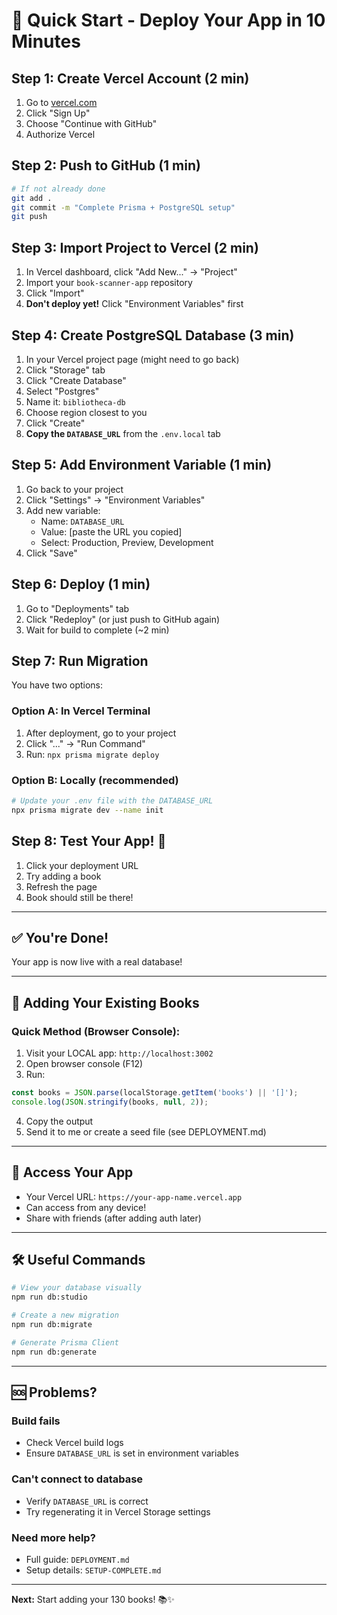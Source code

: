 # 🚀 Quick Start - Deploy Your App in 10 Minutes

## Step 1: Create Vercel Account (2 min)
1. Go to [vercel.com](https://vercel.com)
2. Click "Sign Up"
3. Choose "Continue with GitHub"
4. Authorize Vercel

## Step 2: Push to GitHub (1 min)
```bash
# If not already done
git add .
git commit -m "Complete Prisma + PostgreSQL setup"
git push
```

## Step 3: Import Project to Vercel (2 min)
1. In Vercel dashboard, click "Add New..." → "Project"
2. Import your `book-scanner-app` repository
3. Click "Import"
4. **Don't deploy yet!** Click "Environment Variables" first

## Step 4: Create PostgreSQL Database (3 min)
1. In your Vercel project page (might need to go back)
2. Click "Storage" tab
3. Click "Create Database"
4. Select "Postgres"
5. Name it: `bibliotheca-db`
6. Choose region closest to you
7. Click "Create"
8. **Copy the `DATABASE_URL`** from the `.env.local` tab

## Step 5: Add Environment Variable (1 min)
1. Go back to your project
2. Click "Settings" → "Environment Variables"
3. Add new variable:
   - Name: `DATABASE_URL`
   - Value: [paste the URL you copied]
   - Select: Production, Preview, Development
4. Click "Save"

## Step 6: Deploy (1 min)
1. Go to "Deployments" tab
2. Click "Redeploy" (or just push to GitHub again)
3. Wait for build to complete (~2 min)

## Step 7: Run Migration
You have two options:

### Option A: In Vercel Terminal
1. After deployment, go to your project
2. Click "..." → "Run Command"
3. Run: `npx prisma migrate deploy`

### Option B: Locally (recommended)
```bash
# Update your .env file with the DATABASE_URL
npx prisma migrate dev --name init
```

## Step 8: Test Your App! 🎉
1. Click your deployment URL
2. Try adding a book
3. Refresh the page
4. Book should still be there!

---

## ✅ You're Done!

Your app is now live with a real database!

---

## 🔄 Adding Your Existing Books

### Quick Method (Browser Console):
1. Visit your LOCAL app: `http://localhost:3002`
2. Open browser console (F12)
3. Run:
```javascript
const books = JSON.parse(localStorage.getItem('books') || '[]');
console.log(JSON.stringify(books, null, 2));
```
4. Copy the output
5. Send it to me or create a seed file (see DEPLOYMENT.md)

---

## 📱 Access Your App
- Your Vercel URL: `https://your-app-name.vercel.app`
- Can access from any device!
- Share with friends (after adding auth later)

---

## 🛠️ Useful Commands

```bash
# View your database visually
npm run db:studio

# Create a new migration
npm run db:migrate

# Generate Prisma Client
npm run db:generate
```

---

## 🆘 Problems?

### Build fails
- Check Vercel build logs
- Ensure `DATABASE_URL` is set in environment variables

### Can't connect to database
- Verify `DATABASE_URL` is correct
- Try regenerating it in Vercel Storage settings

### Need more help?
- Full guide: `DEPLOYMENT.md`
- Setup details: `SETUP-COMPLETE.md`

---

**Next:** Start adding your 130 books! 📚✨


